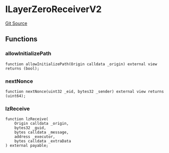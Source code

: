 # ILayerZeroReceiverV2
[Git Source](https://github.com/malda-protocol/malda-lending/blob/413dc9221d099e8e0b7a9a3f94769f4666aaf31b/src\interfaces\external\layerzero\v2\ILayerZeroReceiverV2.sol)


## Functions
### allowInitializePath


```solidity
function allowInitializePath(Origin calldata _origin) external view returns (bool);
```

### nextNonce


```solidity
function nextNonce(uint32 _eid, bytes32 _sender) external view returns (uint64);
```

### lzReceive


```solidity
function lzReceive(
    Origin calldata _origin,
    bytes32 _guid,
    bytes calldata _message,
    address _executor,
    bytes calldata _extraData
) external payable;
```

